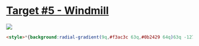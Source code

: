 # [Target #5 - Windmill](https://cssbattle.dev/play/5)

![](https://cssbattle.dev/targets/5.png)

```HTML
<style>*{background:radial-gradient(9q,#f3ac3c 63q,#0b2429 64q)63q -127q}*>*{border-radius:50%0+50%50%;box-shadow:63q -63q#998235;margin:150+50%30+80;background:#F3AC3C
```